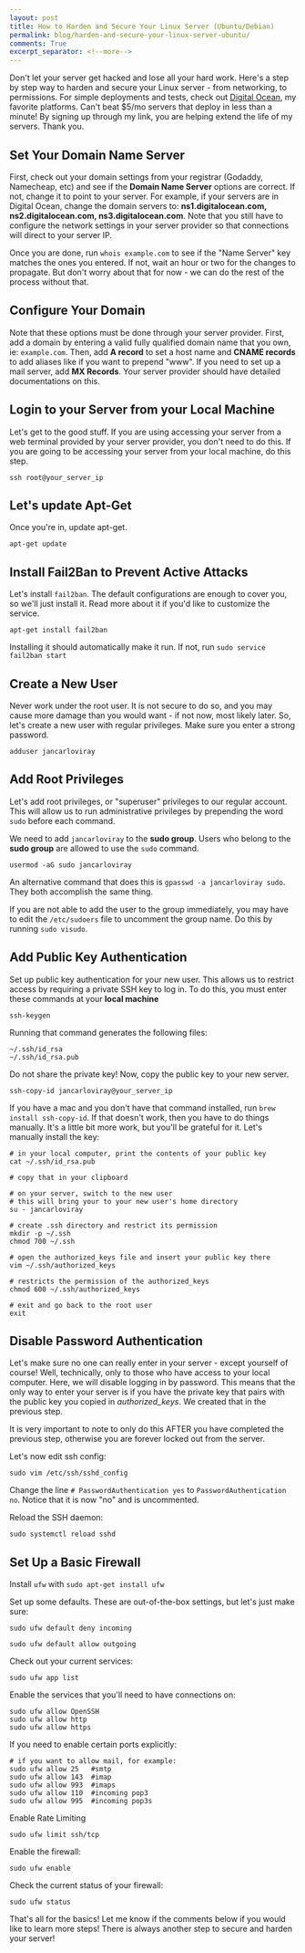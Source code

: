 ```yaml
---
layout: post
title: How to Harden and Secure Your Linux Server (Ubuntu/Debian)
permalink: blog/harden-and-secure-your-linux-server-ubuntu/
comments: True
excerpt_separator: <!--more-->
---
```


Don't let your server get hacked and lose all your hard work. Here's a step by step way to harden and secure your Linux server - from networking, to permissions. For simple deployments and tests, check out [Digital Ocean](https://m.do.co/c/8a0734a5b02f), my favorite platforms. Can't beat $5/mo servers that deploy in less than a minute! By signing up through my link, you are helping extend the life of my servers. Thank you.

<!--more-->

## Set Your Domain Name Server

First, check out your domain settings from your registrar (Godaddy, Namecheap, etc) and see if the **Domain Name Server** options are correct. If not, change it to point to your server. For example, if your servers are in Digital Ocean, change the domain servers to: **ns1.digitalocean.com, ns2.digitalocean.com, ns3.digitalocean.com**. Note that you still have to configure the network settings in your server provider so that connections will direct to your server IP.

Once you are done, run `whois example.com` to see if the "Name Server" key matches the ones you entered. If not, wait an hour or two for the changes to propagate. But don't worry about that for now - we can do the rest of the process without that.

## Configure Your Domain

Note that these options must be done through your server provider. First, add a domain by entering a valid fully qualified domain name that you own, ie: `example.com`. Then, add **A record** to set a host name and **CNAME records** to add aliases like if you want to prepend "www". If you need to set up a mail server, add **MX Records**. Your server provider should have detailed documentations on this.

## Login to your Server from your Local Machine

Let's get to the good stuff. If you are using accessing your server from a web terminal provided by your server provider, you don't need to do this. If you are going to be accessing your server from your local machine, do this step.

`ssh root@your_server_ip`

## Let's update Apt-Get

Once you're in, update apt-get.

`apt-get update`

## Install Fail2Ban to Prevent Active Attacks

Let's install `fail2ban`. The default configurations are enough to cover you, so we'll just install it. Read more about it if you'd like to customize the service.

`apt-get install fail2ban`

Installing it should automatically make it run. If not, run `sudo service fail2ban start`

## Create a New User

Never work under the root user. It is not secure to do so, and you may cause more damage than you would want - if not now, most likely later. So, let's create a new user with regular privileges. Make sure you enter a strong password.

`adduser jancarloviray`

## Add Root Privileges

Let's add root privileges, or "superuser" privileges to our regular account. This will allow us to run administrative privileges by prepending the word `sudo` before each command.

We need to add `jancarloviray` to the **sudo group**. Users who belong to the **sudo group** are allowed to use the `sudo` command.

`usermod -aG sudo jancarloviray`

An alternative command that does this is `gpasswd -a jancarloviray sudo`. They both accomplish the same thing.

If you are not able to add the user to the group immediately, you may have to edit the `/etc/sudoers` file to uncomment the group name. Do this by running `sudo visudo`.

## Add Public Key Authentication

Set up public key authentication for your new user. This allows us to restrict access by requiring a private SSH key to log in. To do this, you must enter these commands at your **local machine**

`ssh-keygen`

Running that command generates the following files:

```
~/.ssh/id_rsa
~/.ssh/id_rsa.pub
```

Do not share the private key! Now, copy the public key to your new server.

`ssh-copy-id jancarloviray@your_server_ip`

If you have a mac and you don't have that command installed, run `brew install ssh-copy-id`. If that doesn't work, then you have to do things manually. It's a little bit more work, but you'll be grateful for it. Let's manually install the key:

```shell
# in your local computer, print the contents of your public key
cat ~/.ssh/id_rsa.pub

# copy that in your clipboard

# on your server, switch to the new user
# this will bring your to your new user's home directory
su - jancarloviray

# create .ssh directory and restrict its permission
mkdir -p ~/.ssh
chmod 700 ~/.ssh

# open the authorized_keys file and insert your public key there
vim ~/.ssh/authorized_keys

# restricts the permission of the authorized_keys
chmod 600 ~/.ssh/authorized_keys

# exit and go back to the root user
exit
```

## Disable Password Authentication

Let's make sure no one can really enter in your server - except yourself of course! Well, technically, only to those who have access to your local computer. Here, we will disable logging in by password. This means that the only way to enter your server is if you have the private key that pairs with the public key you copied in *authorized_keys*. We created that in the previous step.

It is very important to note to only do this AFTER you have completed the previous step, otherwise you are forever locked out from the server.

Let's now edit ssh config:

`sudo vim /etc/ssh/sshd_config`

Change the line `# PasswordAuthentication yes` to `PasswordAuthentication no`. Notice that it is now "no" and is uncommented.

Reload the SSH daemon:

`sudo systemctl reload sshd`

## Set Up a Basic Firewall

Install `ufw` with `sudo apt-get install ufw`

Set up some defaults. These are out-of-the-box settings, but let's just make sure:

`sudo ufw default deny incoming`

`sudo ufw default allow outgoing`

Check out your current services:

`sudo ufw app list`

Enable the services that you'll need to have connections on:

```shell
sudo ufw allow OpenSSH
sudo ufw allow http
sudo ufw allow https
```

If you need to enable certain ports explicitly:

```shell
# if you want to allow mail, for example:
sudo ufw allow 25   #smtp
sudo ufw allow 143  #imap
sudo ufw allow 993  #imaps
sudo ufw allow 110  #incoming pop3
sudo ufw allow 995  #incoming pop3s
```

Enable Rate Limiting

`sudo ufw limit ssh/tcp`

Enable the firewall:

`sudo ufw enable`

Check the current status of your firewall:

`sudo ufw status`

That's all for the basics! Let me know if the comments below if you would like to learn more steps! There is always another step to secure and harden your server!
